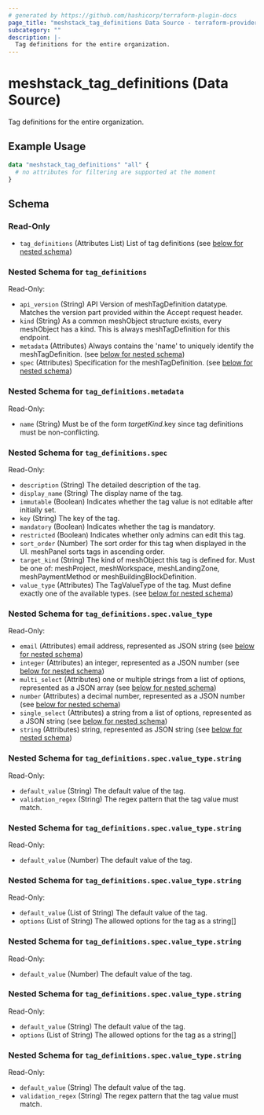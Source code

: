 ```yaml
---
# generated by https://github.com/hashicorp/terraform-plugin-docs
page_title: "meshstack_tag_definitions Data Source - terraform-provider-meshstack"
subcategory: ""
description: |-
  Tag definitions for the entire organization.
---
```


# meshstack_tag_definitions (Data Source)

Tag definitions for the entire organization.

## Example Usage

```terraform
data "meshstack_tag_definitions" "all" {
  # no attributes for filtering are supported at the moment
}
```

<!-- schema generated by tfplugindocs -->
## Schema

### Read-Only

- `tag_definitions` (Attributes List) List of tag definitions (see [below for nested schema](#nestedatt--tag_definitions))

<a id="nestedatt--tag_definitions"></a>
### Nested Schema for `tag_definitions`

Read-Only:

- `api_version` (String) API Version of meshTagDefinition datatype. Matches the version part provided within the Accept request header.
- `kind` (String) As a common meshObject structure exists, every meshObject has a kind. This is always meshTagDefinition for this endpoint.
- `metadata` (Attributes) Always contains the 'name' to uniquely identify the meshTagDefinition. (see [below for nested schema](#nestedatt--tag_definitions--metadata))
- `spec` (Attributes) Specification for the meshTagDefinition. (see [below for nested schema](#nestedatt--tag_definitions--spec))

<a id="nestedatt--tag_definitions--metadata"></a>
### Nested Schema for `tag_definitions.metadata`

Read-Only:

- `name` (String) Must be of the form $targetKind.$key since tag definitions must be non-conflicting.


<a id="nestedatt--tag_definitions--spec"></a>
### Nested Schema for `tag_definitions.spec`

Read-Only:

- `description` (String) The detailed description of the tag.
- `display_name` (String) The display name of the tag.
- `immutable` (Boolean) Indicates whether the tag value is not editable after initially set.
- `key` (String) The key of the tag.
- `mandatory` (Boolean) Indicates whether the tag is mandatory.
- `restricted` (Boolean) Indicates whether only admins can edit this tag.
- `sort_order` (Number) The sort order for this tag when displayed in the UI. meshPanel sorts tags in ascending order.
- `target_kind` (String) The kind of meshObject this tag is defined for. Must be one of: meshProject, meshWorkspace, meshLandingZone, meshPaymentMethod or meshBuildingBlockDefinition.
- `value_type` (Attributes) The TagValueType of the tag. Must define exactly one of the available types. (see [below for nested schema](#nestedatt--tag_definitions--spec--value_type))

<a id="nestedatt--tag_definitions--spec--value_type"></a>
### Nested Schema for `tag_definitions.spec.value_type`

Read-Only:

- `email` (Attributes) email address, represented as JSON string (see [below for nested schema](#nestedatt--tag_definitions--spec--value_type--email))
- `integer` (Attributes) an integer, represented as a JSON number (see [below for nested schema](#nestedatt--tag_definitions--spec--value_type--integer))
- `multi_select` (Attributes) one or multiple strings from a list of options, represented as a JSON array (see [below for nested schema](#nestedatt--tag_definitions--spec--value_type--multi_select))
- `number` (Attributes) a decimal number, represented as a JSON number (see [below for nested schema](#nestedatt--tag_definitions--spec--value_type--number))
- `single_select` (Attributes) a string from a list of options, represented as a JSON string (see [below for nested schema](#nestedatt--tag_definitions--spec--value_type--single_select))
- `string` (Attributes) string, represented as JSON string (see [below for nested schema](#nestedatt--tag_definitions--spec--value_type--string))

<a id="nestedatt--tag_definitions--spec--value_type--email"></a>
### Nested Schema for `tag_definitions.spec.value_type.string`

Read-Only:

- `default_value` (String) The default value of the tag.
- `validation_regex` (String) The regex pattern that the tag value must match.


<a id="nestedatt--tag_definitions--spec--value_type--integer"></a>
### Nested Schema for `tag_definitions.spec.value_type.string`

Read-Only:

- `default_value` (Number) The default value of the tag.


<a id="nestedatt--tag_definitions--spec--value_type--multi_select"></a>
### Nested Schema for `tag_definitions.spec.value_type.string`

Read-Only:

- `default_value` (List of String) The default value of the tag.
- `options` (List of String) The allowed options for the tag as a string[]


<a id="nestedatt--tag_definitions--spec--value_type--number"></a>
### Nested Schema for `tag_definitions.spec.value_type.string`

Read-Only:

- `default_value` (Number) The default value of the tag.


<a id="nestedatt--tag_definitions--spec--value_type--single_select"></a>
### Nested Schema for `tag_definitions.spec.value_type.string`

Read-Only:

- `default_value` (String) The default value of the tag.
- `options` (List of String) The allowed options for the tag as a string[]


<a id="nestedatt--tag_definitions--spec--value_type--string"></a>
### Nested Schema for `tag_definitions.spec.value_type.string`

Read-Only:

- `default_value` (String) The default value of the tag.
- `validation_regex` (String) The regex pattern that the tag value must match.
